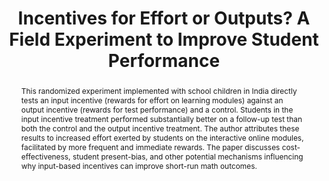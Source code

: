 ---
title: "Incentives for Effort or Outputs? A Field Experiment to Improve
  Student Performance"
authors: "Sarojini R. Hirshleifer"
paper_link: "https://escholarship.org/uc/item/9hz5b8g9"
slug: "hirshleifer-2021-incentives-for-effort"
abstract: >-
  This randomized experiment implemented with school children in India directly
  tests an input incentive (rewards for effort on learning modules) against an
  output incentive (rewards for test performance) and a control. Students in the
  input incentive treatment performed substantially better on a follow-up test
  than both the control and the output incentive treatment. The author
  attributes these results to increased effort exerted by students on the
  interactive online modules, facilitated by more frequent and immediate
  rewards. The paper discusses cost-effectiveness, student present-bias, and
  other potential mechanisms influencing why input-based incentives can
  improve short-run math outcomes.
publication_date: 2021-10-12
erct_level: 0
rct: true
criteria:
  c:
    met: true
    explanation: >-
      Randomization was performed at the classroom level, which is
      acceptable for 'Class-level RCT.'
    quote: >-
      "The study relies on classroom-level randomization. Specifically, 45 4th
      through 6th grade classrooms … were randomized into treatments…" (p.
      12)
    analysis: >-
      First, we look for whether randomization was done at the class level (or a
      stronger school level). The paper explicitly states: "The study relies on
      classroom-level randomization…" (p. 12). Further details confirm that 45
      classrooms (4th through 6th grade) were divided among treatments, including
      two incentive groups and one control group. The paper's design notes, "Classrooms
      were randomized into treatments using a partial rotation design over two
      units." In other words, the researchers assigned treatments by classroom,
      not by individual student or by school. This class-level allocation helps
      avoid within-class contamination. For example, it means that all students in
      a given classroom either receive the input incentive, the output incentive,
      or no incentive (control). By ensuring that entire classrooms share the same
      treatment, the design reduces the chance that children in the same room will
      spuriously share materials or coaching meant only for the treatment group.
      Thus, from the standpoint of ERCT Standard's 'Class-level RCT' criterion, the
      study meets the requirement.
  e:
    met: false
    explanation: >-
      They use custom tests drawn from the KA Lite module question bank
      rather than a widely recognized standardized exam.
    quote: >-
      "In each unit, the output and outcome tests… are drawn from the question pools
      associated with the core modules." (p. 8)
    analysis: >-
      The ERCT Standard requires the use of a standardized, externally recognized exam
      to measure student outcomes. Here, the main outcome measure is a custom-built
      unit test on the KA Lite platform: "The main outcome measure is a second test
      that is administered at the end of the unit… The test draws from the same
      question pools as the modules." (p. 8, 9). The author clarifies that these
      questions come directly from the software's internal question bank, tailored to
      the content that students practiced. Because these tests were constructed
      around the interactive modules within the study context, they do not align
      with a recognized, large-scale standardized exam (such as a national or state
      test). Instead, they are bespoke assessments embedded within the
      intervention's technology platform.
  t:
    met: false
    explanation: >-
      The paper describes an intervention of two 6-week units (12 weeks
      total) rather than clearly spanning a full recognized term.
    quote: >-
      "Two units of KA Lite content were included … each unit taking six weeks on
      average." (p. 7)
    analysis: >-
      To meet 'Term Duration,' the study intervention should last at least one full
      academic term, typically around 3-4 months. In this paper, the researcher
      notes: "Two units of KA Lite content were included in the study, with each unit
      taking six weeks on average." (p. 7). She further describes that the experiment
      ran from shortly after the mid-year break until the end of the school year,
      which seems to cover approximately 12 weeks total (~6 weeks per unit). Although
      12 weeks is about 3 months, the paper does not explicitly state that this
      coincided precisely with a formal academic term or semester. The design
      appears to revolve around these two six-week units of content, culminating in
      an outcome test after each unit. This timing is shorter than or just on the
      borderline for what many schools define as a standard academic term. The text
      does not indicate that the period was recognized as a formal 'semester.'
      Therefore, the evidence leans toward this criterion not being fully
      satisfied.
  d:
    met: true
    explanation: >-
      They clearly define the no-incentive control, document its baseline
      characteristics, and specify it as receiving usual instruction plus the same
      modules (but no rewards).
    quote: >-
      "The study tests an input incentive… output incentive… and a control. The sample
      is balanced at baseline… The control group receives no rewards." (pp. 2, 10;
      Table SA2)
    analysis: >-
      Under 'Documented Control Group,' the study must provide a clear description of
      the control group's composition, baseline performance, and conditions. The
      paper explains: "The study tests a student incentive for the input activity
      against both an output incentive and a no-incentive control." (p. 2). The
      author also includes a baseline test, and Table SA2 and further references
      outline how the sample was balanced at baseline across the three groups.
      Additionally, the paper states that in the control group, students used the same
      KA Lite modules in class, but "the only difference across the treatments is which
      activity is rewarded" (p. 10). Thus, the control group is well documented.
  s:
    met: false
    explanation: >-
      They implemented the randomization at the classroom, not school, level.
    quote: >-
      "The study relies on classroom-level randomization… [we used] 45 4th through 6th
      grade classrooms…" (p. 12)
    analysis: >-
      For 'School-level RCT,' entire schools (rather than just classes) must be
      randomized. However, this paper emphasizes: "The study relies on classroom-level
      randomization" (p. 12). With 45 classrooms drawn from multiple schools in Mumbai
      and Pune, the authors randomly assigned each classroom to one of three
      conditions: input incentive, output incentive, or control. Since randomization
      did not occur at the whole-school level, but rather among classrooms within
      schools, the S criterion is not met.
  a:
    met: false
    explanation: >-
      They only measure outcomes in mathematics; no other subjects' performance
      is tracked.
    quote: >-
      "Students took an interactive math curriculum… Our main outcome measure is a
      math test drawn from the same modules." (p. 1–2)
    analysis: >-
      Under the 'AllExams' criterion, a study should measure impact on all major
      subjects taught at that level, typically using standard exam-based measures.
      In contrast, this paper focuses solely on math learning. There is no mention
      of measuring reading, languages, science, or other subjects in the official
      outcome data.
  y:
    met: false
    explanation: >-
      They only ran the intervention and measurements for about 12 weeks total,
      not a full academic year.
    quote: >-
      "Two units… each taking about six weeks… from mid-year break to the end of the
      school year." (p. 7)
    analysis: >-
      The 'Year Duration' requirement states the intervention must last at least one
      full academic year. Here, the paper clarifies that the experiment took place
      from after a mid-year break until the end of the school year, focusing on "two
      units" of six weeks each. That schedule totals around 12 weeks, not a complete
      ~9-10 month school year. Therefore, the Y criterion is not met.
  b:
    met: false
    explanation: >-
      The control group received no equivalent resources or budget to match
      the incentive groups' prizes.
    quote: >-
      "Students in the [incentive] treatments earned points… control group had no
      special incentive or equivalent reward system." (p. 10)
    analysis: >-
      Under 'Balanced Control Group,' if the treatment provides extra resources to the
      treatment group, the control group should receive an equivalent resource/time.
      In this study, the treatment arms received additional tangible rewards,
      whereas the control group simply worked on the same digital modules without any
      reward system. Hence, this requirement is not met.
  g:
    met: false
    explanation: >-
      The study ends measurements within the same school year; it does not
      follow students through graduation.
    quote: >-
      "The main outcome measure … a test at the end of each unit. … does not follow
      students beyond that point." (p. 9–10)
    analysis: >-
      This criterion asks whether the study continued tracking students until they
      graduated from their current school level. The paper collects only short-term
      outcomes after about six weeks per unit, concluding by the end of that same
      school year. It does not mention any long-term follow-up past that point.
  r:
    met: false
    explanation: >-
      No independent replication is discussed; the trial stands as a single
      implementation.
    quote: >-
      "This is the first randomized experiment to directly test … a student incentive
      for an input activity against an output incentive …" (p. 2)
    analysis: >-
      For the 'Reproduced' requirement, we look for mention of an independent team
      replicating the exact intervention in a different setting. Although the paper
      references other technology-based or incentive-based experiments in the
      literature, it does not claim that a separate group repeated the same design.
  i:
    met: true
    explanation: >-
      The author was not the developer or owner of the KA Lite platform; the
      study was an external academic evaluation.
    quote: >-
      "Foundation for Learning Equality (FLE) developed the software platform
      (KA Lite)… additional funding from MFE allowed me to oversee this experiment.
      … This study was approved by IRB at UC San Diego and IFMR…" (p. 1–2,
      acknowledgments)
    analysis: >-
      'I - Independent Conduct' requires that the study team not be the original
      designers or proprietors of the intervention with a direct stake. The paper
      clarifies that FLE developed the KA Lite platform and that the author was
      affiliated with UC Riverside, not the developer or primary beneficiary.
      Thus, the independence requirement is met.
  p:
    met: true
    explanation: >-
      The authors pre-registered the study in the AEA RCT registry
      (AEARCTR-0000643) before conducting analyses.
    quote: >-
      "This study … is in the AEA registry as AEARCTR-0000643 … was registered while
      the trial was still ongoing." (p. 29)
    analysis: >-
      'Pre-Registered' means the study protocol was publicly registered prior to data
      collection. The paper states, "This study was approved by IRB at UC San Diego
      and IFMR, and is in the AEA registry as AEARCTR-0000643. … This study was
      registered while the trial was still ongoing and before any data was accessed or
      analyzed." This indicates a formal pre-registration on the AEA RCT registry,
      satisfying the P criterion.
---